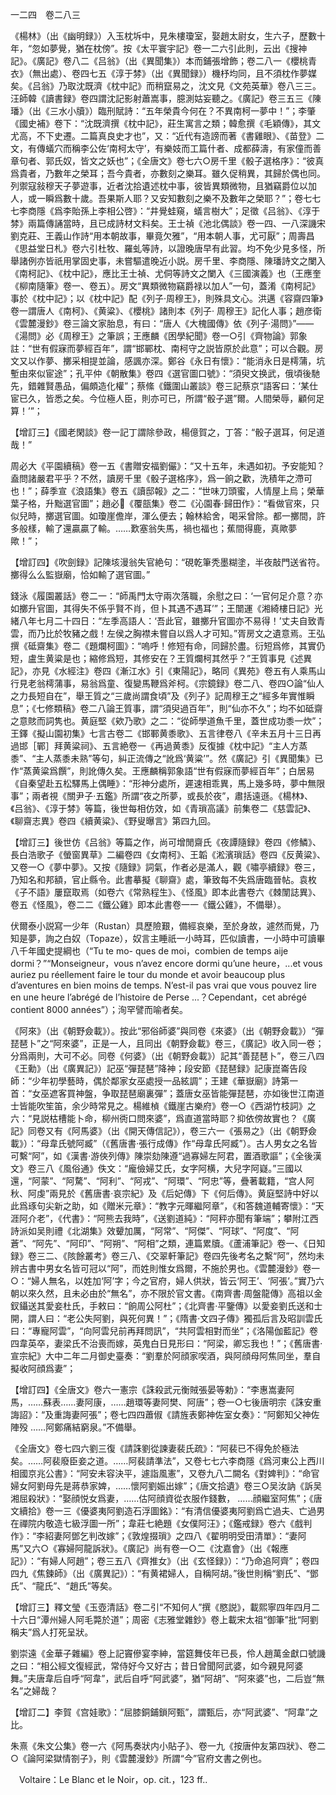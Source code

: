一二四　卷二八三

《楊林》（出《幽明録》）入玉枕坼中，見朱樓瓊室，娶趙太尉女，生六子，歷數十年，“忽如夢覺，猶在枕傍”。按《太平寰宇記》卷一二六引此則，云出《搜神記》。《廣記》卷八二《吕翁》（出《異聞集》）本而鋪張增飾；卷二八一《櫻桃青衣》（無出處）、卷四七五《淳于棼》（出《異聞録》）機杼均同，且不須枕作夢媒矣。《吕翁》乃取沈既濟《枕中記》而稍竄易之，沈文見《文苑英華》卷八三三。汪師韓《讀書録》卷四謂沈記影射蕭嵩事，臆測姑妄聽之。《廣記》卷三五三《陳璠》（出《三水小牘》）臨刑賦詩：“五年榮貴今何在？不異南柯一夢中！”；李肇《國史補》卷下：“沈既濟撰《枕中記》，莊生寓言之類；韓愈撰《毛穎傳》，其文尤高，不下史遷。二篇真良史才也”，又：“近代有造謗而著《書雞眼》、《苗登》二文，有傳蟻穴而稱李公佐‘南柯太守’，有樂妓而工篇什者、成都薛濤，有家僮而善章句者、郭氏奴，皆文之妖也”；《全唐文》卷七六○房千里《骰子選格序》：“彼真爲貴者，乃數年之榮耳；吾今貴者，亦數刻之樂耳。雖久促稍異，其歸於偶也同。列禦寇敍穆天子夢遊事，近者沈拾遺述枕中事，彼皆異類微物，且猶竊爵位以加人，或一瞬爲數十歲。吾果斯人耶？又安知數刻之樂不及數年之榮耶？”；卷七七七李商隱《爲李貽孫上李相公啓》：“井覺蛙窺，蟻言樹大”；足徵《吕翁》、《淳于棼》兩篇傳誦當時，且已成詩材文料矣。王士禎《池北偶談》卷一四、一八深譏宋劉克莊、王義山作詩“用本朝故事，畢竟欠雅”，“用本朝人事，尤可厭”；周壽昌《思益堂日札》卷六引杜牧、羅虬等詩，以證晚唐早有此習。均不免少見多怪，所舉諸例亦皆祇用掌固史事，未嘗驅遣晚近小説。房千里、李商隱、陳璠詩文之闌入《南柯記》、《枕中記》，應比王士禎、尤侗等詩文之闌入《三國演義》也（王應奎《柳南隨筆》卷一、卷五）。房文“異類微物竊爵禄以加人”一句，蓋淆《南柯記》事於《枕中記》；以《枕中記》配《列子·周穆王》，則殊具文心。洪邁《容齋四筆》卷一謂唐人《南柯》、《黄粱》、《櫻桃》諸則本《列子·
周穆王》記化人事；趙彦衛《雲麓漫鈔》卷三論文家胎息，有曰：“唐人《大槐國傳》依《列子·湯問》”——《湯問》必《周穆王》之筆誤；王應麟《困學紀聞》卷一○引《齊物論》郭象註：“世有假寐而夢經百年”，謂“邯鄲枕、南柯守之説皆原於此意”；可以合觀。房文又以作夢、擲采相提並論，感諷亦深。鄭谷《永日有懷》：“能消永日是樗蒲，坑塹由來似宦途”；孔平仲《朝散集》卷四《選官圖口號》：“須臾文换武，俄頃後馳先，錯雜賢愚品，偏頗造化權”；蔡絛《鐵圍山叢談》卷三記蔡京“語客曰：‘某仕宦已久，皆悉之矣。今位極人臣，則亦可已，所謂“骰子選”爾。人間榮辱，顧何足算！’”；

【增訂三】《國老閑談》卷一記丁謂除參政，楊億賀之，丁答：“骰子選耳，何足道哉！”

周必大《平園續稿》卷一五《書贈安福劉儼》：“又十五年，未遇如初。予安能知？盍問諸嚴君平乎？不然，讀房千里《骰子選格序》，爲一餉之歡，洗積年之滯可也！”；薛季宣《浪語集》卷五《讀邸報》之二：“世味刀頭蜜，人情屋上烏；榮華葉子格，升黜選官圖”；趙必𤩪《覆瓿集》卷二《沁園春·歸田作》：“看做官來，只似兒時，擲選官圖。如瓊崖儋岸，渾么便去；翰林給舍，喝采曾除。都一擲間，許多般樣，輸了還贏贏了輸。……歎塞翁失馬，禍也福也；蕉間得鹿，真歟夢歟！”；

【增訂四】《吹劍録》記陳垓漫翁失官絶句：“硯乾筆秃墨糊塗，半夜敲門送省符。擲得么么監嶽廟，恰如輸了選官圖。”

錢泳《履園叢話》卷二一：“師禹門太守兩次落職，余慰之曰：‘一官何足介意？亦如擲升官圖，其得失不係乎賢不肖，但卜其遇不遇耳’”；王闓運《湘綺樓日記》光緒八年七月二十四日：“左季高語人：‘吾此官，雖擲升官圖亦不易得！’丈夫自致青雲，而乃比於牧豬之戲！左侯之胸襟未嘗自以爲人才可知。”胥房文之遺意焉。王弘撰《砥齋集》卷二《題爛柯圖》：“嗚呼！修短有命，同歸於盡。衍短爲修，其實仍短，盧生黄粱是也；縮修爲短，其修安在？王質爛柯其然乎？”王質事見《述異記》，亦見《水經注》卷四《漸江水》引《東陽記》，略同《異苑》卷五有人乘馬山行見老翁樗蒲事，易翁爲童、復變馬鞭爲斧柯。《宗鏡録》卷二八、卷四○論“仙人之力長短自在”，舉王質之“三歲尚謂食頃”及《列子》記周穆王之“經多年實惟瞬息”；《七修類稿》卷二八論王質事，謂“須臾過百年”，則“仙亦不久”；均不如砥齋之意賅而詞隽也。黄庭堅《欸乃歌》之二：“從師學道魚千里，蓋世成功黍一炊”；王鐸《擬山園初集》七言古卷二《邯鄆黄黍歌》、五言律卷八《辛未五月十三日再過邯［鄲］拜黄粱祠》、五言絶卷一《再過黄黍》反復據《枕中記》“主人方蒸黍”、“主人蒸黍未熟”等句，糾正流傳之“訛爲‘黄粱’”。然《廣記》引《異聞集》已作“蒸黄粱爲饌”，則訛傳久矣。王應麟稱郭象語“世有假寐而夢經百年”；白居易《自秦望赴五松驛馬上偶睡》：“形神分處所，遲速相乖異，馬上幾多時，夢中無限事”；兩者視《關尹子·五鑑》所謂“夜之所夢，或長於夜”，肅括遠遜。《楊林》、《吕翁》、《淳于棼》等篇，後世每相仿效，如《青瑣高議》前集卷二《慈雲記》、《聊齋志異》卷四《續黄粱》、《野叟曝言》第四九回。

【增訂三】後世仿《吕翁》等篇之作，尚可增閒齋氏《夜譚隨録》卷四《修鱗》、長白浩歌子《螢窗異草》二編卷四《女南柯》、王韜《淞濱瑣話》卷四《反黄粱》、又卷一○《夢中夢》。又按《隨録》詞氣，作者必是滿人，觀《嘯亭續録》卷三，乃知名和邦額，官止縣令。此書摹擬《聊齋》處，筆致每不失爲唐臨晉帖。袁枚《子不語》屢竄取焉（如卷六《常熟程生》、《怪風》即本此書卷六《棘闈誌異》、卷五《怪風》，卷二二《鐵公雞》即本此書卷一一《鐵公雞》，不備舉）。

伏爾泰小説寫一少年（Rustan）具歷險艱，備經哀樂，至於身故，遽然而覺，乃知是夢，詢之白奴（Topaze），奴言主睡祇一小時耳，匹似讀書，一小時中可讀畢八千年國史提綱也（“Tu te mo-
ques de moi，combien de temps aije dormi？”“Monseigneur，vous n’avez encore dormi qu’une heure，...et vous auriez pu réellement faire le tour du monde et avoir beaucoup plus d’aventures en bien moins de temps. N’est-il pas vrai que vous pouvez lire en une heure l’abrégé de l’histoire de Perse ...？Cependant，cet abrégé contient 8000 années”）；洵罕譬而喻者矣。

《阿來》（出《朝野僉載》）。按此“邪俗師婆”與同卷《來婆》（出《朝野僉載》）“彈琵琶卜”之“阿來婆”，正是一人，且同出《朝野僉載》卷三，《廣記》收入同一卷；分爲兩則，大可不必。同卷《何婆》（出《朝野僉載》）記其“善琵琶卜”，卷三八四《王勳》（出《廣異記》）記巫“彈琵琶”降神；段安節《琵琶録》記康崑崙告段師：“少年初學藝時，偶於鄰家女巫處授一品絃調”；王建《華嶽廟》詩第一首：“女巫遮客買神盤，争取琵琶廟裏彈”；蓋唐女巫皆能彈琵琶，亦如後世江南道士皆能吹笙笛，余少時常見之。楊維楨《鐵崖古樂府》卷一○《西湖竹枝詞》之六：“見説枯槽能卜命，柳州衖口問來婆”，爲直道當時耶？抑依傍故實也？《廣記》同卷又有《阿馬婆》（出《開天傳信記》），卷三六一《張易之》（出《朝野僉載》）：“母韋氏號阿臧”（《舊唐書·張行成傳》作“母韋氏阿臧”）。古人男女之名皆可繫“阿”，如《漢書·游俠列傳》陳崇劾陳遵“過寡婦左阿君，置酒歌謳”；《全後漢文》卷三八《風俗通》佚文：“龐儉婦艾氏，女字阿横，大兒字阿嶷。”三國以還，“阿蒙”、“阿騖”、“阿利”、“阿戎”、“阿環”、“阿忠”等，疊著載籍，“宫人阿秋、阿虔”兩見於《舊唐書·哀宗紀》及《后妃傳》下《何后傳》。黄庭堅詩中好以此爲琢句尖新之助，如《贈米元章》：“教字元暉繼阿章”，《和答魏道輔寄懷》：“天涯阿介老”，《代書》：“阿熊去我時”，《送劉道純》：“阿秤亦聞有筆端”；攀附江西詩派如吴則禮《北湖集》效顰加厲，“阿常”、“阿傑”、“阿球”、“阿度”、“阿蒼”、“阿先”、“阿印”、“阿朔”、“阿相”之類，連篇累牘。《蘆浦筆記》卷一、《日知録》卷三二、《陔餘叢考》卷三八、《交翠軒筆記》卷四先後考名之繫“阿”，然均未辨古書中男女名皆可冠以“阿”，而姓則惟女爲爾，不施於男也。《雲麓漫鈔》卷一○：“婦人無名，以姓加‘阿’字；今之官府，婦人供狀，皆云‘阿王’、‘阿張’。”實乃六朝以來久然，且未必由於“無名”，亦不限於官文書。《南齊書·周盤龍傳》高祖以金釵鑷送其愛妾杜氏，手敕曰：“餉周公阿杜”；《北齊書·平鑒傳》以愛妾劉氏送和士開，謂人曰：“老公失阿劉，與死何異！”；《隋書·文四子傳》獨孤后言及昭訓雲氏曰：“專寵阿雲”，“向阿雲兒前再拜問訊”，“共阿雲相對而坐”；《洛陽伽藍記》卷四韋英卒，妻梁氏不治喪而嫁，英鬼白日見形曰：“阿梁，卿忘我也！”；《舊唐書·宣宗紀》大中二年二月御史臺奏：“劉羣於阿顔家喫酒，與阿顔母阿焦同坐，羣自擬收阿顔爲妻”；

【增訂四】《全唐文》卷六一憲宗《誅殺武元衡賊張晏等勅》：“李惠嵩妻阿馬，……蘇表……妻阿康，……趙環等妻阿樊、阿唐”；卷一○七後唐明宗《誅安重誨詔》：“及重誨妻阿張”；卷七四四蕭俶《請旌表鄭神佐室女奏》：“阿鄭知父神佐陣殁
……阿鄭痛結窮泉。”不備舉。

《全唐文》卷七四六劉三復《請誅劉從諫妻裴氏疏》：“阿裴已不得免於極法矣。……阿裴廢臣妾之道。……阿裴請準法”，又卷七七六李商隱《爲河東公上西川相國京兆公書》：“阿安未容決平，遽詣風憲”，又卷九八二闕名《對婢判》：“命官婦女阿劉母先是蔣恭家婢，……懷阿劉娠出嫁”；《唐文拾遺》卷三○吴汝訥《訴吴湘屈殺狀》：“娶顔悦女爲妻，……估阿顔資從衣服作錢數，
……顔繼室阿焦”；《唐文續拾》卷一三《優婆夷阿劉造石浮圖銘》：“有清信優婆夷阿劉爲亡過夫、亡過男在禪院内敬造七級浮圖一所”；韋莊七絶題《女僕阿汪》；《鑑戒録》卷六《戲判作》：“李紹妻阿鄧乞判改嫁”；《敦煌掇瑣》之四八《翟明明受田清單》：“妻阿馬”又六○《寡婦阿龍訴狀》。《廣記》尚有卷一○二《沈嘉會》（出《報應記》）：“有婦人阿趙”；卷三五八《齊推女》（出《玄怪録》）：“乃命追阿齊”；卷四四九《焦鍊師》（出《廣異記》）：“有黄裙婦人，自稱阿胡。”後世則稱“劉氏”、“鄧氏”、“龍氏”、“趙氏”等矣。

【增訂三】釋文瑩《玉壺清話》卷二引“不知何人”撰《愍説》，載熙寧四年四月二十六日“潭州婦人阿毛斃於道”；周密《志雅堂雜鈔》卷上載宋太祖“御筆”批“阿劉稱夫”爲人打死呈狀。

劉崇遠《金華子雜編》卷上記竇傪宴李紳，當筵舞伎年已長，伶人趙萬金獻口號譏之曰：“相公經文復經武，常侍好今又好古；昔日曾聞阿武婆，如今親見阿婆舞。”夫唐韋后自呼“阿韋”，武后自呼“阿武婆”，猶“阿胡”、“阿來婆”也，二后豈“無名”之婦哉？

【增訂二】李賀《宫娃歌》：“屈膝銅鋪鎖阿甄”，謂甄后，亦“阿武婆”、“阿韋”之比。

朱熹《朱文公集》卷一六《阿馬奏狀内小貼子》、卷一九《按唐仲友第四狀》、卷二○《論阿梁獄情劄子》，則《雲麓漫鈔》所謂“今”官府文書之例也。











　Voltaire：Le Blanc et le Noir，op. cit.，123 ff..